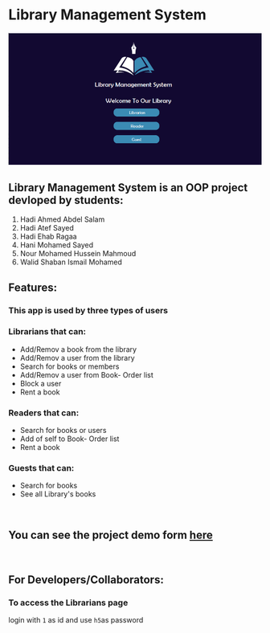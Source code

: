 # Library Management System
![Banner](https://github.com/HadyAhmed00/Library_Management_System/blob/master/h0.png)

## Library Management System is an OOP project devloped by students:
1. Hadi Ahmed Abdel Salam
2. Hadi Atef Sayed
3. Hadi Ehab Ragaa
4. Hani Mohamed Sayed
5. Nour Mohamed Hussein Mahmoud
6. Walid Shaban Ismail Mohamed

## Features:
### This app is used by three types of users 
### Librarians that can:
* Add/Remov a book from the library
* Add/Remov a user from the library
* Search for books or members
* Add/Remov a user from Book- Order list
* Block a user
* Rent a book
### Readers that can:
* Search for books or users
* Add of self to Book- Order list
* Rent a book
### Guests that can:
 * Search for books
 * See all Library's books

<br>

## You can see the project demo form [here](https://drive.google.com/file/d/1YfFQgAv3vlrz8Wxaci3q08OkjGNSKgx8/view?usp=sharing)

<br>


## For Developers/Collaborators:
### To access the Librarians page
login with `1` as id and use `h5`as password
